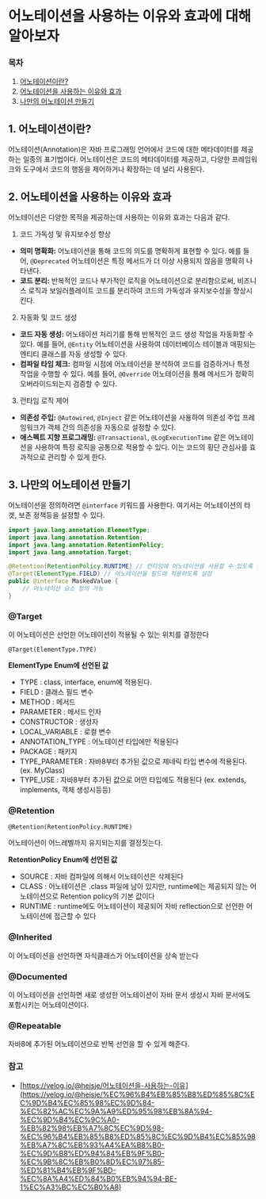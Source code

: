 # 어노테이션을 사용하는 이유와 효과에 대해 알아보자

### 목차

1. [어노테이션이란?](#1-어노테이션이란)
2. [어노테이션을 사용하는 이유와 효과](#2-어노테이션을-사용하는-이유와-효과)
3. [나만의 어노테이션 만들기](#3-나만의-어노테이션-만들기)

## 1. 어노테이션이란?

어노테이션(Annotation)은 자바 프로그래밍 언어에서 코드에 대한 메타데이터를 제공하는 일종의 표기법이다. 어노테이션은 코드의 메타데이터를 제공하고, 다양한 프레임워크와 도구에서 코드의 행동을 제어하거나 확장하는 데 널리 사용된다.

## 2. 어노테이션을 사용하는 이유와 효과

어노테이션은 다양한 목적을 제공하는데 사용하는 이유와 효과는 다음과 같다.


1. 코드 가독성 및 유지보수성 향상
- **의미 명확화:** 어노테이션을 통해 코드의 의도를 명확하게 표현할 수 있다. 예를 들어, `@Deprecated` 어노테이션은 특정 메서드가 더 이상 사용되지 않음을 명확히 나타낸다.
- **코드 분리:** 반복적인 코드나 부가적인 로직을 어노테이션으로 분리함으로써, 비즈니스 로직과 보일러플레이트 코드를 분리하여 코드의 가독성과 유지보수성을 향상시킨다.
2. 자동화 및 코드 생성
- **코드 자동 생성:** 어노테이션 처리기를 통해 반복적인 코드 생성 작업을 자동화할 수 있다. 예를 들어, `@Entity` 어노테이션을 사용하여 데이터베이스 테이블과 매핑되는 엔티티 클래스를 자동 생성할 수 있다.
- **컴파일 타임 체크:** 컴파일 시점에 어노테이션을 분석하여 코드를 검증하거나 특정 작업을 수행할 수 있다. 예를 들어, `@Override` 어노테이션을 통해 메서드가 정확히 오버라이드되는지 검증할 수 있다.
3. 런타임 로직 제어
- **의존성 주입:** `@Autowired`, `@Inject` 같은 어노테이션을 사용하여 의존성 주입 프레임워크가 객체 간의 의존성을 자동으로 설정할 수 있다.
- **애스펙트 지향 프로그래밍:** `@Transactional`, `@LogExecutionTime` 같은 어노테이션을 사용하여 특정 로직을 공통으로 적용할 수 있다. 이는 코드의 횡단 관심사를 효과적으로 관리할 수 있게 한다.


## 3. 나만의 어노테이션 만들기

어노테이션을 정의하려면 `@interface` 키워드를 사용한다. 여기서는 어노테이션의 타겟, 보존 정책등을 설정할 수 있다.

```java
import java.lang.annotation.ElementType;
import java.lang.annotation.Retention;
import java.lang.annotation.RetentionPolicy;
import java.lang.annotation.Target;

@Retention(RetentionPolicy.RUNTIME) // 런타임에 어노테이션을 사용할 수 있도록 설정
@Target(ElementType.FIELD) // 어노테이션을 필드에 적용하도록 설정
public @interface MaskedValue {
    // 어노테이션 요소 정의 가능
}
```

### @Target

이 어노테이션은 선언한 어노테이션이 적용될 수 있는 위치를 결정한다

`@Target(ElementType.TYPE)`

**ElementType Enum에 선언된 값**

- TYPE : class, interface, enum에 적용된다.
- FIELD : 클래스 필드 변수
- METHOD : 메서드
- PARAMETER : 메서드 인자
- CONSTRUCTOR : 생성자
- LOCAL_VARIABLE : 로컬 변수
- ANNOTATION_TYPE : 어노테이션 타입에만 적용된다
- PACKAGE : 패키지
- TYPE_PARAMETER : 자바8부터 추가된 값으로 제네릭 타입 변수에 적용된다. (ex. MyClass)
- TYPE_USE : 자바8부터 추가된 값으로 어떤 타입에도 적용된다 (ex. extends, implements, 객체 생성시등등)

### @Retention

`@Retention(RetentionPolicy.RUNTIME)`

어노테이션이 어느레벨까지 유지되는지를 결정짓는다.

**RetentionPolicy Enum에 선언된 값**

- SOURCE : 자바 컴파일에 의해서 어노테이션은 삭제된다
- CLASS : 어노테이션은 .class 파일에 남아 있지만, runtime에는 제공되지 않는 어노테이션으로 Retention policy의 기본 값이다
- RUNTIME : runtime에도 어노테이션이 제공되어 자바 reflection으로 선언한 어노테이션에 접근할 수 있다

### @Inherited

이 어노테이션을 선언하면 자식클래스가 어노테이션을 상속 받는다

### @Documented

이 어노테이션을 선언하면 새로 생성한 어노테이션이 자바 문서 생성시 자바 문서에도 포함시키는 어노테이션이다.

### @Repeatable

자바8에 추가된 어노테이션으로 반복 선언을 할 수 있게 해준다.

### 참고

- [https://velog.io/@heisje/어노테이션을-사용하는-이유](https://velog.io/@heisje/%EC%96%B4%EB%85%B8%ED%85%8C%EC%9D%B4%EC%85%98%EC%9D%84-%EC%82%AC%EC%9A%A9%ED%95%98%EB%8A%94-%EC%9D%B4%EC%9C%A0-%EB%82%98%EB%A7%8C%EC%9D%98-%EC%96%B4%EB%85%B8%ED%85%8C%EC%9D%B4%EC%85%98%EB%A7%8C%EB%93%A4%EA%B8%B0-%EC%9D%B8%ED%94%84%EB%9F%B0-%EC%9B%8C%EB%B0%8D%EC%97%85-%ED%81%B4%EB%9F%BD-%EC%8A%A4%ED%84%B0%EB%94%94-BE-1%EC%A3%BC%EC%B0%A8)